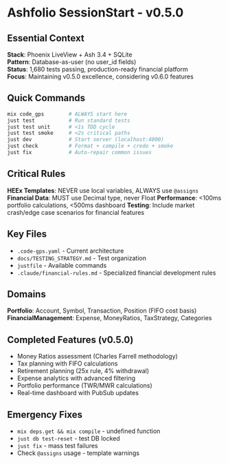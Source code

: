 # Ashfolio SessionStart - v0.5.0

## Essential Context

**Stack**: Phoenix LiveView + Ash 3.4 + SQLite  
**Pattern**: Database-as-user (no user_id fields)  
**Status**: 1,680 tests passing, production-ready financial platform  
**Focus**: Maintaining v0.5.0 excellence, considering v0.6.0 features  

## Quick Commands

```bash
mix code_gps        # ALWAYS start here
just test           # Run standard tests
just test unit      # <1s TDD cycle  
just test smoke     # <2s critical paths
just dev            # Start server (localhost:4000)
just check          # Format + compile + credo + smoke
just fix            # Auto-repair common issues
```

## Critical Rules

**HEEx Templates**: NEVER use local variables, ALWAYS use `@assigns`
**Financial Data**: MUST use Decimal type, never Float
**Performance**: <100ms portfolio calculations, <500ms dashboard
**Testing**: Include market crash/edge case scenarios for financial features

## Key Files
- `.code-gps.yaml` - Current architecture
- `docs/TESTING_STRATEGY.md` - Test organization  
- `justfile` - Available commands
- `.claude/financial-rules.md` - Specialized financial development rules

## Domains

**Portfolio**: Account, Symbol, Transaction, Position (FIFO cost basis)  
**FinancialManagement**: Expense, MoneyRatios, TaxStrategy, Categories

## Completed Features (v0.5.0)
- Money Ratios assessment (Charles Farrell methodology)
- Tax planning with FIFO calculations  
- Retirement planning (25x rule, 4% withdrawal)
- Expense analytics with advanced filtering
- Portfolio performance (TWR/MWR calculations)
- Real-time dashboard with PubSub updates

## Emergency Fixes
- `mix deps.get && mix compile` - undefined function
- `just db test-reset` - test DB locked
- `just fix` - mass test failures
- Check `@assigns` usage - template warnings